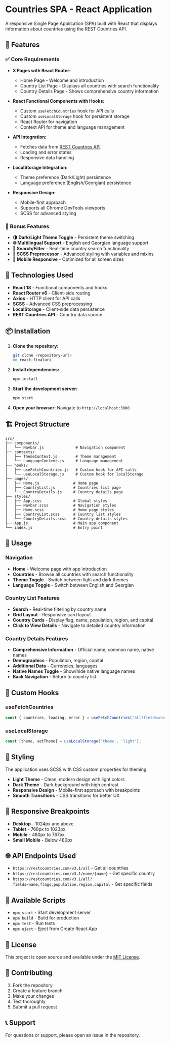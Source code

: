 # Countries SPA - React Application

A responsive Single Page Application (SPA) built with React that displays information about countries using the REST Countries API.

## 🌟 Features

### ✅ Core Requirements
- **3 Pages with React Router:**
  - Home Page - Welcome and introduction
  - Country List Page - Displays all countries with search functionality
  - Country Details Page - Shows comprehensive country information

- **React Functional Components with Hooks:**
  - Custom `useFetchCountries` hook for API calls
  - Custom `useLocalStorage` hook for persistent storage
  - React Router for navigation
  - Context API for theme and language management

- **API Integration:**
  - Fetches data from [REST Countries API](https://restcountries.com/)
  - Loading and error states
  - Responsive data handling

- **LocalStorage Integration:**
  - Theme preference (Dark/Light) persistence
  - Language preference (English/Georgian) persistence

- **Responsive Design:**
  - Mobile-first approach
  - Supports all Chrome DevTools viewports
  - SCSS for advanced styling

### 🌟 Bonus Features
- **🌗 Dark/Light Theme Toggle** - Persistent theme switching
- **🌐 Multilingual Support** - English and Georgian language support
- **🔎 Search/Filter** - Real-time country search functionality
- **🔧 SCSS Preprocessor** - Advanced styling with variables and mixins
- **📱 Mobile Responsive** - Optimized for all screen sizes

## 🚀 Technologies Used

- **React 18** - Functional components and hooks
- **React Router v6** - Client-side routing
- **Axios** - HTTP client for API calls
- **SCSS** - Advanced CSS preprocessing
- **LocalStorage** - Client-side data persistence
- **REST Countries API** - Country data source

## 📦 Installation

1. **Clone the repository:**
   ```bash
   git clone <repository-url>
   cd react-finaluri
   ```

2. **Install dependencies:**
   ```bash
   npm install
   ```

3. **Start the development server:**
   ```bash
   npm start
   ```

4. **Open your browser:**
   Navigate to `http://localhost:3000`

## 🏗️ Project Structure

```
src/
├── components/
│   └── Navbar.js              # Navigation component
├── contexts/
│   ├── ThemeContext.js        # Theme management
│   └── LanguageContext.js     # Language management
├── hooks/
│   ├── useFetchCountries.js   # Custom hook for API calls
│   └── useLocalStorage.js     # Custom hook for localStorage
├── pages/
│   ├── Home.js               # Home page
│   ├── CountryList.js        # Countries list page
│   └── CountryDetails.js     # Country details page
├── styles/
│   ├── App.scss              # Global styles
│   ├── Navbar.scss           # Navigation styles
│   ├── Home.scss             # Home page styles
│   ├── CountryList.scss      # Country list styles
│   └── CountryDetails.scss   # Country details styles
├── App.js                    # Main app component
└── index.js                  # Entry point
```

## 🎯 Usage

### Navigation
- **Home** - Welcome page with app introduction
- **Countries** - Browse all countries with search functionality
- **Theme Toggle** - Switch between light and dark themes
- **Language Toggle** - Switch between English and Georgian

### Country List Features
- **Search** - Real-time filtering by country name
- **Grid Layout** - Responsive card layout
- **Country Cards** - Display flag, name, population, region, and capital
- **Click to View Details** - Navigate to detailed country information

### Country Details Features
- **Comprehensive Information** - Official name, common name, native names
- **Demographics** - Population, region, capital
- **Additional Data** - Currencies, languages
- **Native Names Toggle** - Show/hide native language names
- **Back Navigation** - Return to country list

## 🔧 Custom Hooks

### useFetchCountries
```javascript
const { countries, loading, error } = useFetchCountries('all?fields=name,flags');
```

### useLocalStorage
```javascript
const [theme, setTheme] = useLocalStorage('theme', 'light');
```

## 🎨 Styling

The application uses SCSS with CSS custom properties for theming:

- **Light Theme** - Clean, modern design with light colors
- **Dark Theme** - Dark background with high contrast
- **Responsive Design** - Mobile-first approach with breakpoints
- **Smooth Transitions** - CSS transitions for better UX

## 📱 Responsive Breakpoints

- **Desktop** - 1024px and above
- **Tablet** - 768px to 1023px
- **Mobile** - 480px to 767px
- **Small Mobile** - Below 480px

## 🌐 API Endpoints Used

- `https://restcountries.com/v3.1/all` - Get all countries
- `https://restcountries.com/v3.1/name/{name}` - Get specific country
- `https://restcountries.com/v3.1/all?fields=name,flags,population,region,capital` - Get specific fields

## 🚀 Available Scripts

- `npm start` - Start development server
- `npm build` - Build for production
- `npm test` - Run tests
- `npm eject` - Eject from Create React App

## 📄 License

This project is open source and available under the [MIT License](LICENSE).

## 🤝 Contributing

1. Fork the repository
2. Create a feature branch
3. Make your changes
4. Test thoroughly
5. Submit a pull request

## 📞 Support

For questions or support, please open an issue in the repository. 